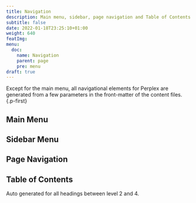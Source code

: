 ```yaml
---
title: Navigation
description: Main menu, sidebar, page navigation and Table of Contents
subtitle: false
date: 2022-01-18T23:25:10+01:00 
weight: 640
featImg:
menu:
  doc:
    name: Navigation
    parent: page
    pre: menu
draft: true
---
```


Except for the main menu, all navigational elements for Perplex are generated from a few parameters in the front-matter of the content files.
{.p-first} <!--more-->

## Main Menu

## Sidebar Menu

## Page Navigation

## Table of Contents

Auto generated for all headings between level 2 and 4.
